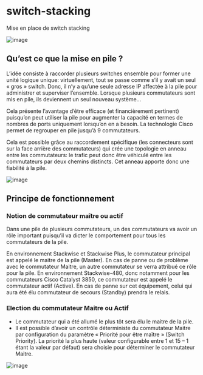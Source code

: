 # switch-stacking
Mise en place de switch stacking

![image](https://user-images.githubusercontent.com/83721477/170940145-06d2dc47-bb2d-4707-9e1d-ea9c73182052.png) 

## Qu’est ce que la mise en pile ?
L’idée consiste à raccorder plusieurs switches ensemble pour former une unité logique unique: virtuellement, tout se passe comme s’il y avait un seul « gros » switch. Donc, il n’y a qu’une seule adresse IP affectée à la pile pour administrer et superviser l’ensemble. Lorsque plusieurs commutateurs sont mis en pile, ils deviennent un seul nouveau système…

Cela présente l’avantage d’être efficace (et financièrement pertinent) puisqu’on peut utiliser la pile pour augmenter la capacité en termes de nombres de ports uniquement lorsqu’on en a besoin. La technologie Cisco permet de regrouper en pile jusqu’à 9 commutateurs.

Cela est possible grâce au raccordement spécifique (les connecteurs sont sur la face arrière des commutateurs) qui crée une topologie en anneau entre les commutateurs: le trafic peut donc être véhiculé entre les commutateurs par deux chemins distincts. Cet anneau apporte donc une fiabilité à la pile.

![image](https://user-images.githubusercontent.com/83721477/170940684-e04d918f-9893-4a68-9d1f-ea11c9fc81c0.png)

## Principe de fonctionnement
### Notion de commutateur maître ou actif
Dans une pile de plusieurs commutateurs, un des commutateurs va avoir un rôle important puisqu’il va dicter le comportement pour tous les commutateurs de la pile. 

En environnement Stackwise et Stackwise Plus, le commutateur principal est appelé le maitre de la pile (Master). En cas de panne ou de problème avec le commutateur Maitre, un autre commutateur se verra attribué ce rôle pour la pile.
En environnement Stackwise-480, donc notamment pour les commutateurs Cisco Catalyst 3850, ce commutateur est appelé le commutateur actif (Active). En cas de panne sur cet équipement, celui qui aura été élu commutateur de secours (Standby) prendra le relais.

### Election du commutateur Maitre ou Actif
* Le commutateur qui a été allumé le plus tôt sera élu le maitre de la pile.
* Il est possible d’avoir un contrôle déterministe du commutateur Maitre par configuration du paramètre « Priorité pour être maître » (Switch Priority).  La priorité la plus haute (valeur configurable entre 1 et 15 – 1 étant la valeur par défaut) sera choisie pour déterminer le commutateur Maitre.

![image](https://user-images.githubusercontent.com/83721477/170941173-c8d383d1-3967-494c-9952-36e9738b5660.png)
